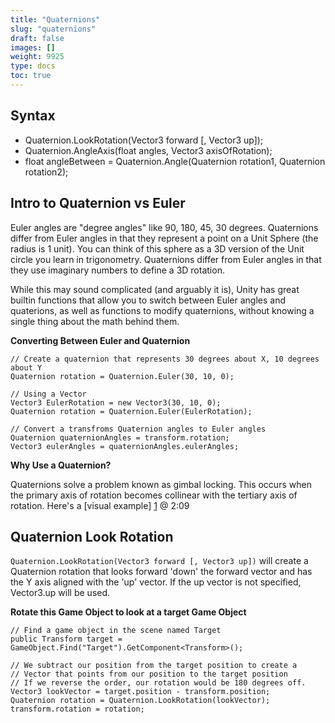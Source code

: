 ```yaml
---
title: "Quaternions"
slug: "quaternions"
draft: false
images: []
weight: 9925
type: docs
toc: true
---
```


## Syntax
 - Quaternion.LookRotation(Vector3 forward [, Vector3 up]);
 - Quaternion.AngleAxis(float angles, Vector3 axisOfRotation);
 - float angleBetween = Quaternion.Angle(Quaternion rotation1, Quaternion rotation2);

## Intro to Quaternion vs Euler
Euler angles are "degree angles" like 90, 180, 45, 30 degrees. Quaternions differ from Euler angles in that they represent a point on a Unit Sphere (the radius is 1 unit). You can think of this sphere as a 3D version of the Unit circle you learn in trigonometry. 
Quaternions differ from Euler angles in that they use imaginary numbers to define a 3D rotation. 

While this may sound complicated (and arguably it is), Unity has great builtin functions that allow you to switch between Euler angles and quaterions, as well as functions to modify quaternions, without knowing a single thing about the math behind them.

**Converting Between Euler and Quaternion**
<!-- language-all: c# -->
    
    // Create a quaternion that represents 30 degrees about X, 10 degrees about Y
    Quaternion rotation = Quaternion.Euler(30, 10, 0);

    // Using a Vector
    Vector3 EulerRotation = new Vector3(30, 10, 0);
    Quaternion rotation = Quaternion.Euler(EulerRotation);

    // Convert a transfroms Quaternion angles to Euler angles
    Quaternion quaternionAngles = transform.rotation;
    Vector3 eulerAngles = quaternionAngles.eulerAngles;

**Why Use a Quaternion?**

Quaternions solve a problem known as gimbal locking. This occurs when the primary axis of rotation becomes collinear with the tertiary axis of rotation. Here's a [visual example] [1] @ 2:09


  [1]: https://youtu.be/zc8b2Jo7mno?t=2m9s

## Quaternion Look Rotation
`Quaternion.LookRotation(Vector3 forward [, Vector3 up])` will create a Quaternion rotation that looks forward 'down' the forward vector and has the Y axis aligned with the 'up' vector. If the up vector is not specified, Vector3.up will be used.

**Rotate this Game Object to look at a target Game Object**
<!-- language-all: c# -->

    // Find a game object in the scene named Target
    public Transform target = GameObject.Find("Target").GetComponent<Transform>();
    
    // We subtract our position from the target position to create a
    // Vector that points from our position to the target position
    // If we reverse the order, our rotation would be 180 degrees off.
    Vector3 lookVector = target.position - transform.position;
    Quaternion rotation = Quaternion.LookRotation(lookVector);
    transform.rotation = rotation;

